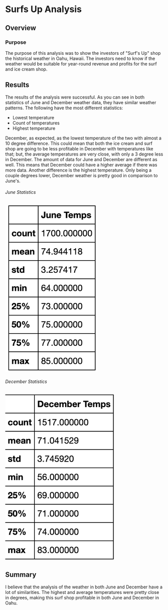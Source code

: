# Surfs Up Analysis
## Overview
### Purpose
The purpose of this analysis was to show the investors of "Surf's Up" shop the historical weather in Oahu, Hawaii. The investors need to know if the weather would be suitable for year-round revenue and profits for the surf and ice cream shop. 

## Results
The results of the analysis were successful. As you can see in both statistics of June and December weather data, they have similar weather patterns. The following have the most different statistics:
- Lowest temperature
- Count of temperatures
- Highest temperature

December, as expected, as the lowest temperature of the two with almost a 10 degree difference. This could mean that both the ice cream and surf shop are going to be less profitable in December with temperatures like that; but, the average temperatures are very close, with only a 3 degree less in December. The amount of data for June and December are different as well. This means that December could have a higher average if there was more data. Another difference is the highest temperature. Only being a couple degrees lower, December weather is pretty good in comparison to June's. 



###### June Statistics
![June_results](Resources/June_results.png)

###### December Statistics
![Dec_results](Resources/Dec_results.png)

## Summary
I believe that the analysis of the weather in both June and December have a lot of similarities. The highest and average temperatures were pretty close in degrees, making this surf shop profitable in both June and December in Oahu.
